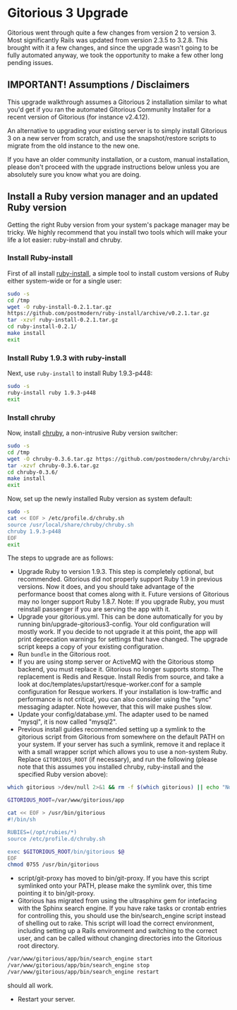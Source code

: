 # Gitorious 3 Upgrade

Gitorious went through quite a few changes from version 2 to version
3. Most significantly Rails was updated from version 2.3.5 to 3.2.8.
This brought with it a few changes, and since the upgrade wasn't going
to be fully automated anyway, we took the opportunity to make a few
other long pending issues.

## IMPORTANT! Assumptions / Disclaimers

This upgrade walkthrough assumes a Gitorious 2 installation
similar to what you'd get if you ran the automated Gitorious Community
Installer for a recent version of Gitorious (for instance v2.4.12).

An alternative to upgrading your existing server is to simply install
Gitorious 3 on a new server from scratch, and use the snapshot/restore
scripts to migrate from the old instance to the new one.

If you have an older community installation, or a custom, manual
installation, please don't proceed with the upgrade instructions below
unless you are absolutely sure you know what you are doing.

## Install a Ruby version manager and an updated Ruby version

Getting the right Ruby version from your system's package manager may
be tricky. We highly recommend that you install two tools which will
make your life a lot easier: ruby-install and chruby.

### Install Ruby-install

First of all install
[ruby-install](https://github.com/postmodern/ruby-install), a simple
tool to install custom versions of Ruby either system-wide or for a
single user:

```sh
sudo -s
cd /tmp
wget -O ruby-install-0.2.1.tar.gz
https://github.com/postmodern/ruby-install/archive/v0.2.1.tar.gz
tar -xzvf ruby-install-0.2.1.tar.gz
cd ruby-install-0.2.1/
make install
exit
```

### Install Ruby 1.9.3 with ruby-install

Next, use `ruby-install` to install Ruby 1.9.3-p448:

```sh
sudo -s
ruby-install ruby 1.9.3-p448
exit
```

### Install chruby

Now, install [chruby](https://github.com/postmodern/chruby), a
non-intrusive Ruby version switcher:

```sh
sudo -s
cd /tmp
wget -O chruby-0.3.6.tar.gz https://github.com/postmodern/chruby/archive/v0.3.6.tar.gz
tar -xzvf chruby-0.3.6.tar.gz
cd chruby-0.3.6/
make install
exit
```

Now, set up the newly installed Ruby version as system default:

```sh
sudo -s
cat << EOF > /etc/profile.d/chruby.sh
source /usr/local/share/chruby/chruby.sh
chruby 1.9.3-p448
EOF
exit
```

The steps to upgrade are as follows:

* Upgrade Ruby to version 1.9.3. This step is completely optional, but
  recommended. Gitorious did not properly support Ruby 1.9 in previous
  versions. Now it does, and you should take advantage of the
  performance boost that comes along with it. Future versions of
  Gitorious may no longer support Ruby 1.8.7. Note: If you upgrade
  Ruby, you must reinstall passenger if you are serving the app with
  it.
* Upgrade your gitorious.yml. This can be done automatically for you
  by running bin/upgrade-gitorious3-config. Your old configuration
  will mostly work. If you decide to not upgrade it at this point, the
  app will print deprecation warnings for settings that have changed.
  The upgrade script keeps a copy of your existing configuration.
* Run `bundle` in the Gitorious root.
* If you are using stomp server or ActiveMQ with the Gitorious stomp
  backend, you must replace it. Gitorious no longer supports stomp.
  The replacement is Redis and Resque. Install Redis from source, and
  take a look at doc/templates/upstart/resque-worker.conf for a sample
  configuration for Resque workers. If your installation is
  low-traffic and performance is not critical, you can also consider
  using the "sync" messaging adapter. Note however, that this will
  make pushes slow.
* Update your config/database.yml. The adapter used to be named
  "mysql", it is now called "mysql2".
* Previous install guides recommended setting up a symlink to the
  gitorious script from Gitorious from somewhere on the default PATH
  on your system. If your server has such a symlink, remove it and
  replace it with a small wrapper script which allows you to use a
  non-system Ruby. Replace `GITORIOUS_ROOT` (if necessary), and run
  the following (please note that this assumes you installed chruby,
  ruby-install and the specified Ruby version above):

```sh
which gitorious >/dev/null 2>&1 && rm -f $(which gitorious) || echo "No symlink"

GITORIOUS_ROOT=/var/www/gitorious/app

cat << EOF > /usr/bin/gitorious
#!/bin/sh

RUBIES=(/opt/rubies/*)
source /etc/profile.d/chruby.sh

exec $GITORIOUS_ROOT/bin/gitorious $@
EOF
chmod 0755 /usr/bin/gitorious
```

* script/git-proxy has moved to bin/git-proxy. If you have this script
  symlinked onto your PATH, please make the symlink over, this time
  pointing it to bin/git-proxy.
* Gitorious has migrated from using the ultrasphinx gem for intefacing
  with the Sphinx search engine. If you have rake tasks or crontab
  entries for controlling this, you should use the bin/search_engine
  script instead of shelling out to rake. This script will load the
  correct environment, including setting up a Rails environment and
  switching to the correct user, and can be called without changing
  directories into the Gitorious root directory.

```sh
/var/www/gitorious/app/bin/search_engine start
/var/www/gitorious/app/bin/search_engine stop
/var/www/gitorious/app/bin/search_engine restart
```
  should all work.
* Restart your server.

